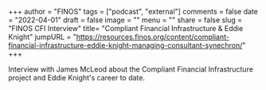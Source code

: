 +++
author = "FINOS"
tags = ["podcast", "external"]
comments = false
date = "2022-04-01"
draft = false
image = ""
menu = ""
share = false
slug = "FINOS CFI Interview"
title= "Compliant Financial Infrastructure & Eddie Knight"
jumpURL = "https://resources.finos.org/content/compliant-financial-infrastructure-eddie-knight-managing-consultant-synechron/"
+++

Interview with James McLeod about the Compliant Financial Infrastructure project and Eddie Knight's career to date.